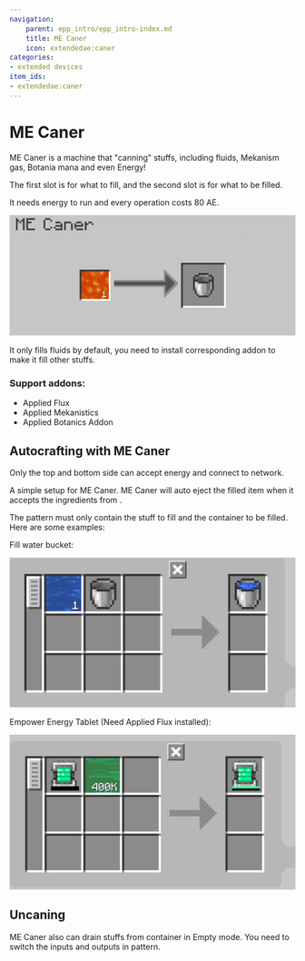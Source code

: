 ```yaml
---
navigation:
    parent: epp_intro/epp_intro-index.md
    title: ME Caner
    icon: extendedae:caner
categories:
- extended devices
item_ids:
- extendedae:caner
---
```


# ME Caner

<BlockImage id="extendedae:caner" scale="8"></BlockImage>

ME Caner is a machine that "canning" stuffs, including fluids, Mekanism gas, Botania mana and even Energy!

The first slot is for what to fill, and the second slot is for what to be filled.

It needs energy to run and every operation costs 80 AE.

![GUI](../pic/caner_gui.png)

It only fills fluids by default, you need to install corresponding addon to make it fill other stuffs.

### Support addons:
- Applied Flux
- Applied Mekanistics
- Applied Botanics Addon

## Autocrafting with ME Caner

Only the top and bottom side can accept energy and connect to network.

<GameScene zoom="6" background="transparent">
  <ImportStructure src="../structure/caner_example.snbt"></ImportStructure>
</GameScene>

A simple setup for ME Caner. ME Caner will auto eject the filled item when it accepts the ingredients from <ItemLink id="ae2:pattern_provider" />.

<GameScene zoom="6" background="transparent">
  <ImportStructure src="../structure/caner_auto.snbt"></ImportStructure>
</GameScene>

The pattern must only contain the stuff to fill and the container to be filled. Here are some examples:

Fill water bucket:

![P1](../pic/fill_water.png)

Empower Energy Tablet (Need Applied Flux installed):

![P1](../pic/fill_energy.png)


## Uncaning

ME Caner also can drain stuffs from container in Empty mode. You need to switch the inputs and outputs in pattern.
